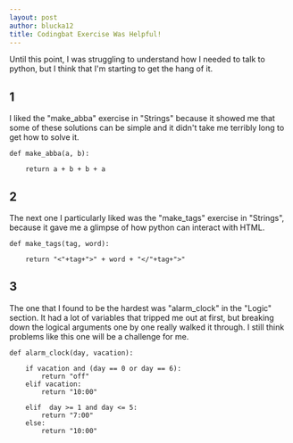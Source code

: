 ```yaml
---
layout: post
author: blucka12
title: Codingbat Exercise Was Helpful!
---
```


Until this point, I was struggling to understand how I needed to talk to python, but I think that I'm starting to get the hang of it.

## 1

I liked the "make_abba" exercise in "Strings" because it showed me that some of these solutions can be simple and it didn't take me terribly long to get how to solve it.

```
def make_abba(a, b):
  
    return a + b + b + a
```

## 2

The next one I particularly liked was the "make_tags" exercise in "Strings", because it gave me a glimpse of how python can interact with HTML.

```
def make_tags(tag, word):
  
    return "<"+tag+">" + word + "</"+tag+">"
```

## 3

The one that I found to be the hardest was "alarm_clock" in the "Logic" section. It had a lot of variables that tripped me out at first, but breaking down the logical arguments one by one really walked it through. I still think problems like this one will be a challenge for me.

```
def alarm_clock(day, vacation):
  
    if vacation and (day == 0 or day == 6):
        return "off"
    elif vacation:
        return "10:00"
        
    elif  day >= 1 and day <= 5:
        return "7:00"
    else:
        return "10:00"
```


